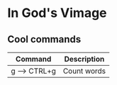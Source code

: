 # In God's Vimage

## Cool commands

| Command      | Description                 |
| ------------ | --------------------------- |
| g --> CTRL+g | Count words                 |
